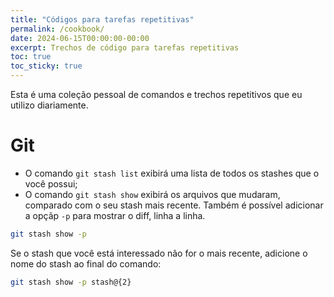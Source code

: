 ```yaml
---
title: "Códigos para tarefas repetitivas"
permalink: /cookbook/
date: 2024-06-15T00:00:00-00:00
excerpt: Trechos de código para tarefas repetitivas
toc: true
toc_sticky: true
---
```


Esta é uma coleção pessoal de comandos e trechos repetitivos que eu utilizo diariamente.

# Git

- O comando `git stash list` exibirá uma lista de todos os stashes que o você possui;
- O comando `git stash show` exibirá os arquivos que mudaram, comparado com o seu stash mais recente. Também é possível adicionar a opçãp `-p` para mostrar o diff, linha a linha.

```sh
git stash show -p
```

Se o stash que você está interessado não for o mais recente, adicione o nome do stash ao final do comando:

```sh
git stash show -p stash@{2}
```